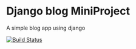 # Django blog MiniProject

A simple blog app using django

[![Build Status](https://travis-ci.org/toderas/Django-blog.svg?branch=master)](https://travis-ci.org/toderas/Django-blog)
